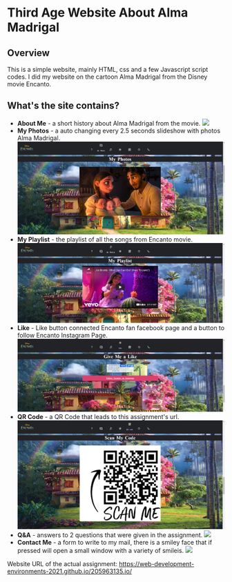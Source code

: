 # Third Age Website About Alma Madrigal

## Overview

This is a simple website, mainly HTML, css and a few Javascript script codes. I did my website on the cartoon Alma Madrigal from the Disney movie Encanto.

## What's the site contains?

- **About Me** - a short history about Alma Madrigal from the movie.
  ![](About_Me.png)
- **My Photos** - a auto changing every 2.5 seconds slideshow with photos Alma Madrigal.
  ![](My_Photos.png)
- **My Playlist** - the playlist of all the songs from Encanto movie.
  ![](My_Playlist.png)
- **Like** - Like button connected Encanto fan facebook page and a button to follow Encanto Instagram Page.
  ![](Like.png)
- **QR Code** - a QR Code that leads to this assignment's url.
  ![](QR.png)
- **Q&A** - answers to 2 questions that were given in the assignment.
  ![](QandA.png)
- **Contact Me** - a form to write to my mail, there is a smiley face that if pressed will open a small window with a variety of smileis.
  ![](Contact_Me.png)

Website URL of the actual assignment:
https://web-development-environments-2021.github.io/205963135.io/
